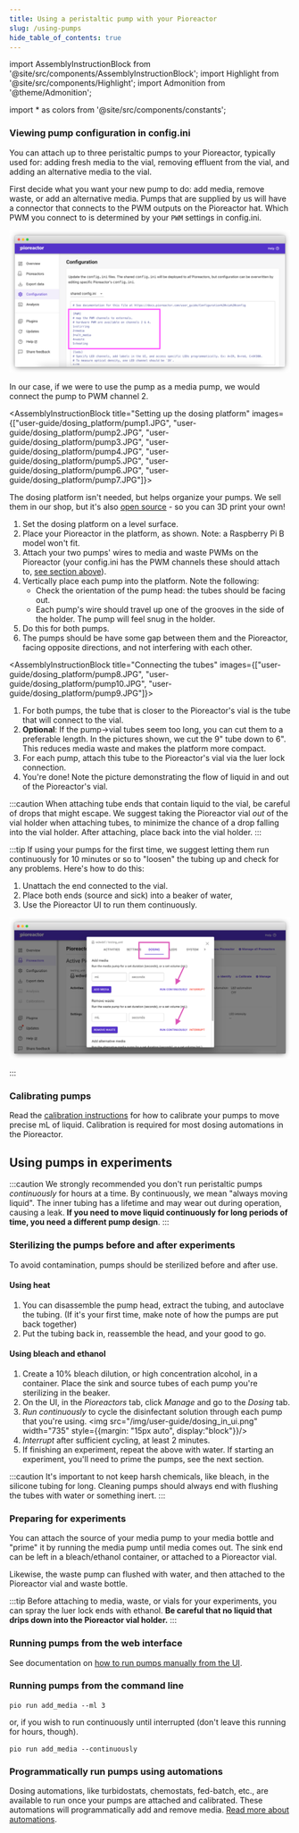 ```yaml
---
title: Using a peristaltic pump with your Pioreactor
slug: /using-pumps
hide_table_of_contents: true
---
```


import AssemblyInstructionBlock from '@site/src/components/AssemblyInstructionBlock';
import Highlight from '@site/src/components/Highlight';
import Admonition from '@theme/Admonition';

import * as colors from '@site/src/components/constants';


### Viewing pump configuration in config.ini

You can attach up to three peristaltic pumps to your Pioreactor, typically used for: adding fresh media to the vial, removing effluent from the vial, and adding an alternative media to the vial.

First decide what you want your new pump to do: add media, remove waste, or add an alternative media. Pumps that are supplied by us will have a connector that connects to the PWM outputs on the Pioreactor hat. Which PWM you connect to is determined by your `PWM` settings in config.ini.

![](/img/user-guide/pwm_config.png)

In our case, if we were to use the pump as a media pump, we would connect the pump to PWM channel 2.


<AssemblyInstructionBlock title="Setting up the dosing platform" images={["user-guide/dosing_platform/pump1.JPG", "user-guide/dosing_platform/pump2.JPG", "user-guide/dosing_platform/pump3.JPG", "user-guide/dosing_platform/pump4.JPG", "user-guide/dosing_platform/pump5.JPG", "user-guide/dosing_platform/pump6.JPG", "user-guide/dosing_platform/pump7.JPG"]}>

The dosing platform isn't needed, but helps organize your pumps. We sell them in our shop, but it's also [open source](https://www.printables.com/model/298240-pioreactor-platform-with-dovetails) - so you can 3D print your own!

1. Set the dosing platform on a level surface.
2. Place your Pioreactor in the platform, as shown. Note: a Raspberry Pi B model won't fit.
3. Attach your two pumps' wires to <Highlight color={colors.orange}>media and waste PWMs</Highlight> on the Pioreactor (your config.ini has the PWM channels these should attach to, [see section above](/user-guide/using-pumps#viewing-pump-configuration-in-configini)).
4. Vertically place each pump into the platform. Note the following:
   - Check the orientation of the pump head: the tubes should be <Highlight color={colors.green}>facing out</Highlight>.
   - Each pump's wire should travel up one of the <Highlight color={colors.blue}>grooves in the side</Highlight> of the holder. The pump will feel snug in the holder.
 5. Do this for both pumps.
 6. The pumps should be have some gap between them and the Pioreactor, facing opposite directions, and not interfering with each other.

</AssemblyInstructionBlock>




<AssemblyInstructionBlock title="Connecting the tubes" images={["user-guide/dosing_platform/pump8.JPG",  "user-guide/dosing_platform/pump10.JPG", "user-guide/dosing_platform/pump9.JPG"]}>


1. For both pumps, the tube that is closer to the Pioreactor's vial is the tube that will connect to the vial.
2. **Optional**: If the pump→vial tubes seem too long, you can cut them to a preferable length. In the pictures shown, we cut the 9" tube down to 6". This reduces media waste and makes the platform more compact.
3. For each pump, attach this tube to the Pioreactor's vial via the <Highlight color={colors.blue}>luer lock connection</Highlight>.
4. You're done! Note the picture demonstrating the flow of liquid in and out of the Pioreactor's vial.

</AssemblyInstructionBlock>

:::caution
When attaching tube ends that contain liquid to the vial, be careful of drops that might escape. We suggest taking the Pioreactor vial _out_ of the vial holder when attaching tubes, to minimize the chance of a drop falling into the vial holder. After attaching, place back into the vial holder.
:::


:::tip
If using your pumps for the first time, we suggest letting them run continuously for 10 minutes or so to "loosen" the tubing up and check for any problems. Here's how to do this:

1. Unattach the end connected to the vial.
2. Place both ends (source and sick) into a beaker of water,
3. Use the Pioreactor UI to run them continuously.

![](/img/user-guide/dosing_in_ui.png)

:::




### Calibrating pumps

Read the [calibration instructions](/user-guide/hardware-calibrations#pump-calibration) for how to calibrate your pumps to move precise mL of liquid. Calibration is required for most dosing automations in the Pioreactor.



## Using pumps in experiments

:::caution
We strongly recommended you don't run peristaltic pumps *continuously* for hours at a time. By continuously, we mean "always moving liquid". The inner tubing has a lifetime and may wear out during operation, causing a leak. **If you need to move liquid continuously for long periods of time, you need a different pump design**.
:::



### Sterilizing the pumps before and after experiments

To avoid contamination, pumps should be sterilized before and after use.

#### Using heat

1. You can disassemble the pump head, extract the tubing, and autoclave the tubing. (If it's your first time, make note of how the pumps are put back together)
2. Put the tubing back in, reassemble the head, and your good to go.

#### Using bleach and ethanol

1. Create a 10% bleach dilution, or high concentration alcohol, in a container. Place the sink and source tubes of each pump you're sterilizing in the beaker.
2. On the UI, in the _Pioreactors_ tab, click _Manage_ and go to the _Dosing_ tab.
3. _Run continuously_ to cycle the disinfectant solution through each pump that you're using.
<img src="/img/user-guide/dosing_in_ui.png" width="735" style={{margin: "15px auto", display:"block"}}/>
4. _Interrupt_ after sufficient cycling, at least 2 minutes.
5. If finishing an experiment, repeat the above with water. If starting an experiment, you'll need to prime the pumps, see the next section.

:::caution
It's important to not keep harsh chemicals, like bleach, in the silicone tubing for long. Cleaning pumps should always end with flushing the tubes with water or something inert.
:::


### Preparing for experiments

You can attach the source of your media pump to your media bottle and "prime" it by running the media pump until media comes out. The sink end can be left in a bleach/ethanol container, or attached to a Pioreactor vial.

Likewise, the waste pump can flushed with water, and then attached to the Pioreactor vial and waste bottle.

:::tip
Before attaching to media, waste, or vials for your experiments, you can spray the luer lock ends with ethanol. **Be careful that no liquid that drips down into the Pioreactor vial holder.**
:::



### Running pumps from the web interface

See documentation on [how to run pumps manually from the UI](http://localhost:3001/user-guide/manual-dosing-leds#dosing).

### Running pumps from the command line

```
pio run add_media --ml 3
```

or, if you wish to run continuously until interrupted (don't leave this running for hours, though).

```
pio run add_media --continuously
```

### Programmatically run pumps using automations

Dosing automations, like turbidostats, chemostats, fed-batch, etc., are available to run once your pumps are attached and calibrated. These automations will programmatically add and remove media. [Read more about automations](/user-guide/dosing-automations).



